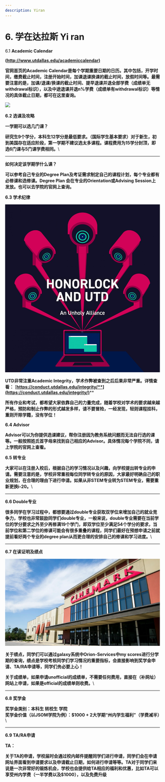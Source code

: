 ```yaml
---
description: Yiran
---
```


# 6. 学在达拉斯 Yi ran

6.1 **Academic Calendar**

**(**[**http://www.utdallas.edu/academiccalendar)**](http://www.utdallas.edu/academiccalendar/)

**官网首页的Academic Calendar是每个学期重要日期的日历。其中包括，开学时间，缴费截止时间，注册开始时间，加课退课换课的截止时间，放假时间等。最需要注意的是，加课/退课/换课的截止时间、提早退课并退全部学费（成绩单无withdrawal标识），以及中途退课并退n%学费（成绩单有withdrawal标识）等情况的具体截止日期，都可在这里查询。**

![](<../.gitbook/assets/image (27).png>)

**6.2 选课及攻略**

&#x20;**一学期可以选几门课？**

**研究生9个学分，本科生12学分是最低要求。（国际学生基本要求）对于新生，初到美国存在适应阶段，第一学期不建议选太多课程。课程费用为15学分封顶，即选6门课与5门课学费相同。**\
****

**如何决定该学期学什么课？**

**可以参考自己专业的Degree Plan及考证需求制定自己的课程计划，每个专业都有必修课和选修课。Degree Plan 会在专业的Orientation或Advising Session上发放。也可以去学院的官网上查询。**

**6.3 学术纪律**

![](<../.gitbook/assets/image (8).png>)

**UTD非常注重Academic Integrity，学术作弊被查到之后后果非常严重。详情查看：** [**https://conduct.utdallas.edu/integrity/**](https://conduct.utdallas.edu/integrity/)****

**所有作业和考试，都希望大家依靠自己的力量完成，随着学校对学术的要求越来越严格，预防和制止作弊的形式越发多样，请不要冒险，一经发现，轻则课程挂科，重则开除学籍，没有学位！**

**6.4 Advisor**

**Advisor可以为你提供选课建议，帮你注册因为教务系统问题而无法自行选的课等。一般按照姓氏首字母来找到自己相应的Advisor。具体情况每个学院不同，请上学院的官网上查看。**

**6.5 转专业**

**大家可以在注册入校后，根据自己的学习情况以及兴趣，向学校提出转专业的申请。需要注意的是，学校非常重视每位同学转专业的原因，大家最好明确自己的职业规划，在合理的理由下进行申请。如果从非STEM专业转为STEM专业，需要重新更换i-20。**\
****

**6.6 Double专业**

**很多同学在学习过程中，都想要通过double专业获取双学位来增加自己的就业竞争力，学校也非常鼓励同学们double专业，一般来说，double专业需要在当前学位的学分要求之外至少再修满19个学门，即双学位至少满足54个学分的要求，当前学位和第二学位的修课可能会有很多重叠的课程，同学们最好在预想申请之前就提前看好两个专业的degree plan从而更合理的安排自己的修课和学习进度。**\
****

**6.7 在读证明及绩点**

![](<../.gitbook/assets/image (7).png>)

**关于绩点，同学们可以通过galaxy系统中Orion-Services中my scores进行分学期的查询，绩点是学校考核同学们学习情况的重要指标，会直接影响到奖学金申请、TA/RA申请等，同学们务必要上心！**

**关于成绩单，如果申请unofficial的成绩单，不需要任何费用，直接在（补网址）网站上申请，如果是official的成绩单则收费。**\
****

**6.8 奖学金**

**奖学金类别：本科生  转校生  学院**\
**奖学金价值（以JSOM学院为例）：$1000 + 2大学期“州内学生福利”（学费减半）**\
****

**6.9 TA/RA申请**

**TA：**

**关于TA的申请，学校届时会通过校内邮件提醒同学们进行申请，同学们会在申请网址界面看到申请要求以及申请截止日期，如何进行申请等等。TA对于同学们来说是一次非常好的锻炼机会，学校也会提供给TA相应的福利和优惠，比如TA可以享受州内学费（一半学费以及$1000），以及免费升级**
